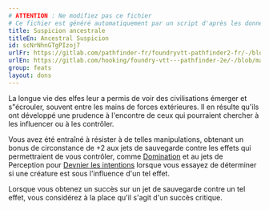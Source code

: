 ```yaml
---
# ATTENTION : Ne modifiez pas ce fichier
# Ce fichier est généré automatiquement par un script d'après les données du module Foundry VTT officiel et de sa traduction
title: Suspicion ancestrale
titleEn: Ancestral Suspicion
id: scNrNhnGTgPIzoj7
urlFr: https://gitlab.com/pathfinder-fr/foundryvtt-pathfinder2-fr/-/blob/master/data/feats/scNrNhnGTgPIzoj7.htm
urlEn: https://gitlab.com/hooking/foundry-vtt---pathfinder-2e/-/blob/master/packs/data/feats.db/ancestral-suspicion.json
group: feats
layout: dons
---
```

La longue vie des elfes leur a permis de voir des civilisations émerger et s"écrouler, souvent entre les mains de forces extérieures. Il en résulte qu'ils ont développé une prudence à l'encontre de ceux qui pourraient chercher à les influencer ou à les contrôler.

Vous avez été entraîné à résister à de telles manipulations, obtenant un bonus de circonstance de +2 aux jets de sauvegarde contre les effets qui permettraient de vous contrôler, comme [Domination](../spells/domination.md) et au jets de Perception pour [Devnier les intentions](../actions/deviner-les-intentions.md) lorsque vous essayez de déterminer si une créature est sous l'influence d'un tel effet.

Lorsque vous obtenez un succès sur un jet de sauvegarde contre un tel effet, vous considérez à la place qu'il s'agit d'un succès critique.


